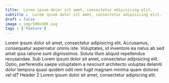 ```yaml
---
title:  Lorem ipsum dolor sit amet, consectetur adipisicing elit.
subtitle :  Lorem ipsum dolor sit amet, consectetur adipisicing elit.
draft : false
image : img/500x500.svg
tags : ['feature']
---
```

 Lorem ipsum dolor sit amet, consectetur adipisicing elit. Accusamus, consequatur aspernatur omnis iste. Voluptates, id inventore ea natus ab sed amet ipsa ratione sunt dignissimos. Soluta illum aliquid repellendus recusandae. Sub Lorem ipsum dolor sit amet, consectetur adipisicing elit. Optio, perferendis saepe voluptatem a nesciunt architecto voluptas deleniti dolor tempora quasi quidem odit rem fugit magnam minima quam dolores vel id? Header 2 Lorem ipsum dolor sit amet, consectetur adipiscing elit.